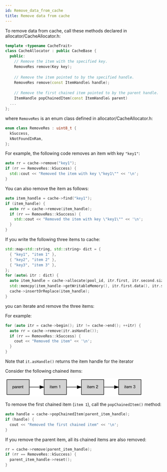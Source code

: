 ```yaml
---
id: Remove_data_from_cache
title: Remove data from cache
---
```


To remove data from cache, call these methods declared in allocator/CacheAllocator.h:


```cpp
template <typename CacheTrait>
class CacheAllocator : public CacheBase {
  public:
    // Remove the item with the specified key.
    RemoveRes remove(Key key);

    // Remove the item pointed to by the specified handle.
    RemoveRes remove(const ItemHandle& handle);

    // Remove the first chained item pointed to by the parent handle.
    ItemHandle popChainedItem(const ItemHandle& parent)
  ...
};
```


where `RemoveRes` is an enum class defined in allocator/CacheAllocator.h:


```cpp
enum class RemoveRes : uint8_t {
  kSuccess,
  kNotFoundInRam,
};
```


For example, the following code removes an item with key `"key1"`:


```cpp
auto rr = cache->remove("key1");
if (rr == RemoveRes::kSuccess) {
  std::cout << "Removed the item with key \"key1\"" << '\n';
}
```


You can also remove the item as follows:


```cpp
auto item_handle = cache->find("key1");
if (item_handle) {
  auto rr = cache->remove(item_handle);
  if (rr == RemoveRes::kSuccess) {
    std::cout << "Removed the item with key \"key1\"" << '\n';
  }
}
```


If you write the following three items to cache:

```cpp
std::map<std::string, std::string> dict = {
  { "key1", "item 1" },
  { "key2", "item 2" },
  { "key3", "item 3" },
};
for (auto& itr : dict) {
  auto item_handle = cache->allocate(pool_id, itr.first, itr.second.size());
  std::memcpy(item_handle->getWritableMemory(), itr.first.data(), itr.second.size());
  cache->insertOrReplace(item_handle);
}
```


you can iterate and remove the three items:

For example:


```cpp
for (auto itr = cache->begin(); itr != cache->end(); ++itr) {
  auto rr = cache->remove(itr.asHandle());
  if (rr == RemoveRes::kSuccess) {
    cout << "Removed the item" << '\n';
  }
}

```

Note that `it.asHandle()` returns the item handle for the  iterator


Consider the following chained items:

<!--
<graphviz>
digraph g {
  rankdir = LR;
  node [shape=box, style=filled, fontsize=10, fontname=Helvetica,];
  p[label="parent"]
  c1[label="item 1"]
  c2[label="item 2"]
  c3[label="item 3"]
  p -> c1;
  c1 -> c2;
  c2 -> c3;
}
</graphviz>
-->
![](remove_data_from_cache_items.png)

To remove the first chained item (`item 1`), call the `popChainedItem()` method:


```cpp
auto handle = cache->popChainedItem(parent_item_handle);
if (handle) {
  cout << "Removed the first chained item" << '\n';
}
```


If you remove the parent item, all its chained items are also removed:


```cpp
rr = cache->remove(parent_item_handle);
if (rr == RemoveRes::kSuccess) {
  parent_item_handle->reset();
}
```
